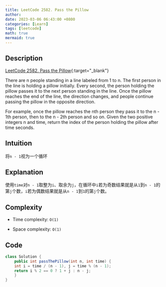```yaml
---
title: LeetCode 2582. Pass the Pillow
author:
date: 2023-03-06 06:43:00 +0800
categories: [Learn]
tags: [leetcode]
math: true
mermaid: true
---
```


## Description
[LeetCode 2582. Pass the Pillow](https://leetcode.com/problems/pass-the-pillow){:target="_blank"}

There are n people standing in a line labeled from 1 to n. The first person in the line is holding a pillow initially. Every second, the person holding the pillow passes it to the next person standing in the line. Once the pillow reaches the end of the line, the direction changes, and people continue passing the pillow in the opposite direction.

For example, once the pillow reaches the nth person they pass it to the n - 1th person, then to the n - 2th person and so on.
Given the two positive integers n and time, return the index of the person holding the pillow after time seconds.

## Intuition
将`n - 1`视为一个循环 

## Explanation
使用`time`对`n - 1`取整为`i`、取余为`j`，在循环中`i`若为奇数结果就是从`1`到`n - 1`的第`j`个数，`i`若为偶数结果就是从`n - 1`到`1`的第`j`个数。
## Complexity
- Time complexity:
`O(1)`

- Space complexity: 
`O(1)`

## Code
```java
class Solution {
    public int passThePillow(int n, int time) {
    int i = time / (n - 1), j = time % (n - 1);
    return i % 2 == 0 ? 1 + j : n - j;
    }
}
```